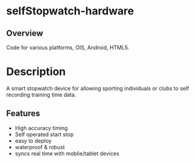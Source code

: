 selfStopwatch-hardware
======================

Overview
--------------

Code for various platforms, OIS, Android, HTML5.


Description
=======

A smart stopwatch device for allowing sporting individuals or clubs to self recording training time data.


Features
-------------

- High accuracy timing
- Self operated start stop
- easy to deploy
- waterproof & robust
- syncs real time with moblie/tablet devices